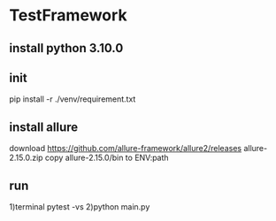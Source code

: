 # TestFramework

## install python 3.10.0

## init

 pip install -r ./venv/requirement.txt

## install allure

 download <https://github.com/allure-framework/allure2/releases> allure-2.15.0.zip
 copy allure-2.15.0/bin to ENV:path

## run

1)terminal pytest -vs
2)python main.py
